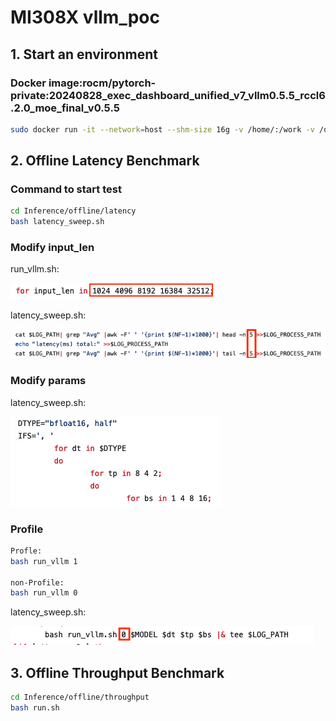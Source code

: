 # MI308X vllm_poc

## 1. Start an environment

### Docker image:rocm/pytorch-private:20240828_exec_dashboard_unified_v7_vllm0.5.5_rccl6.2.0_moe_final_v0.5.5

```bash
sudo docker run -it --network=host --shm-size 16g -v /home/:/work -v /data/models:/data --env HF_HOME=/data --env TOKENIZERS_PARALLELISM=false --device=/dev/kfd --device=/dev/dri --group-add video --cap-add=SYS_PTRACE --security-opt seccomp=unconfined --ipc=host -d --name vllm_poc rocm/pytorch-private:20240828_exec_dashboard_unified_v7_vllm0.5.5_rccl6.2.0_moe_final_v0.5.5
```

## 2. Offline Latency Benchmark

### Command to start test

```bash
cd Inference/offline/latency
bash latency_sweep.sh
```
### Modify input_len
run_vllm.sh:

![input diagram](./images/input.png) 

latency_sweep.sh:

![results diagram](./images/results.png) 

### Modify params

latency_sweep.sh:

![params diagram](./images/params.png) 

### Profile

```bash
Profle:
bash run_vllm 1

non-Profile:
bash run_vllm 0
```

latency_sweep.sh:

![profile diagram](./images/profile.png) 


## 3. Offline Throughput Benchmark

```bash
cd Inference/offline/throughput
bash run.sh
```
